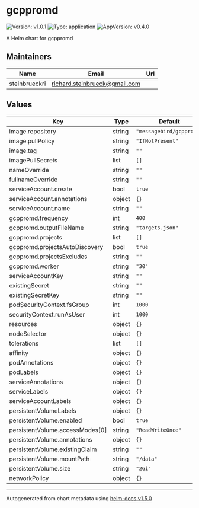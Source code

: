 # gcppromd

![Version: v1.0.1](https://img.shields.io/badge/Version-v1.0.1-informational?style=flat-square) ![Type: application](https://img.shields.io/badge/Type-application-informational?style=flat-square) ![AppVersion: v0.4.0](https://img.shields.io/badge/AppVersion-v0.4.0-informational?style=flat-square)

A Helm chart for gcppromd

## Maintainers

| Name | Email | Url |
| ---- | ------ | --- |
| steinbrueckri | richard.steinbrueck@gmail.com |  |

## Values

| Key | Type | Default | Description |
|-----|------|---------|-------------|
| image.repository | string | `"messagebird/gcppromd"` |  |
| image.pullPolicy | string | `"IfNotPresent"` |  |
| image.tag | string | `""` |  |
| imagePullSecrets | list | `[]` |  |
| nameOverride | string | `""` |  |
| fullnameOverride | string | `""` |  |
| serviceAccount.create | bool | `true` |  |
| serviceAccount.annotations | object | `{}` |  |
| serviceAccount.name | string | `""` |  |
| gcppromd.frequency | int | `400` |  |
| gcppromd.outputFileName | string | `"targets.json"` |  |
| gcppromd.projects | list | `[]` |  |
| gcppromd.projectsAutoDiscovery | bool | `true` |  |
| gcppromd.projectsExcludes | string | `""` |  |
| gcppromd.worker | string | `"30"` |  |
| serviceAccountKey | string | `""` |  |
| existingSecret | string | `""` |  |
| existingSecretKey | string | `""` |  |
| podSecurityContext.fsGroup | int | `1000` |  |
| securityContext.runAsUser | int | `1000` |  |
| resources | object | `{}` |  |
| nodeSelector | object | `{}` |  |
| tolerations | list | `[]` |  |
| affinity | object | `{}` |  |
| podAnnotations | object | `{}` |  |
| podLabels | object | `{}` |  |
| serviceAnnotations | object | `{}` |  |
| serviceLabels | object | `{}` |  |
| serviceAccountLabels | object | `{}` |  |
| persistentVolumeLabels | object | `{}` |  |
| persistentVolume.enabled | bool | `true` |  |
| persistentVolume.accessModes[0] | string | `"ReadWriteOnce"` |  |
| persistentVolume.annotations | object | `{}` |  |
| persistentVolume.existingClaim | string | `""` |  |
| persistentVolume.mountPath | string | `"/data"` |  |
| persistentVolume.size | string | `"2Gi"` |  |
| networkPolicy | object | `{}` |  |

----------------------------------------------
Autogenerated from chart metadata using [helm-docs v1.5.0](https://github.com/norwoodj/helm-docs/releases/v1.5.0)
